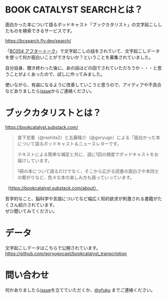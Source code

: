 # BOOK CATALYST SEARCHとは？
面白かった本について語るポッドキャスト「ブックカタリスト」の文字起こししたものを検索できるサービスです。  

https://bcsearch.fly.dev/search/

「[BC054 アフタートーク](https://bookcatalyst.substack.com/p/bc054#details)」で文字起こしの話をされていて、文字起こしデータを使って何か面白いことができないか？ということを募集されていました。  

自分自身、聴き終わった後に、あの話はどの回でされていただろうか・・・と思うことがよくあったので、試しに作ってみました。  

使いながら、有益になるように改善していこうと思うので、アイディアや不具合などありましたら[issue](https://github.com/yfuku/bookcatalyst_search/issues)からご連絡ください。  

# ブックカタリストとは？

https://bookcatalyst.substack.com/

>倉下忠憲（@rashita2）と五藤隆介（@goryugo）による「面白かった本について語るポッドキャスト＆ニュースレターです。
>
>テキストによる簡単な補足と共に、週に1回の頻度でポッドキャストをお届けしています。
>
>1冊の本について語るだけでなく、そこから広がる読書の面白さや本同士の繋がりなど、色々な本の楽しみ方も語っていっています。

（https://bookcatalyst.substack.com/about）

哲学的なこと、脳科学や言語についてなど幅広く知的欲求が刺激される書籍がたくさん紹介されています。  
ぜひ聞いてみてください。
 

# データ
文字起こしデータはこちらで公開されています。  
https://github.com/goryugocast/bookcatalyst_transcription

# 問い合わせ
何かありましたら[issue](https://github.com/yfuku/bookcatalyst_search/issues)を立てていただくか、[@yfuku](https://twitter.com/yfuku_) までご連絡ください。

